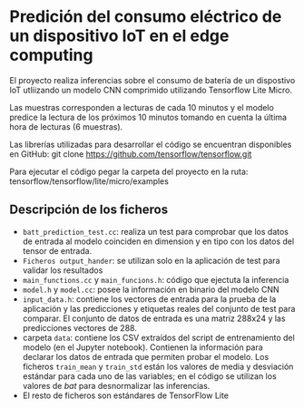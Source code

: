 <!-- mdformat off(b/169948621#comment2) -->

# Predición del consumo eléctrico de un dispositivo IoT en el edge computing

El proyecto realiza inferencias sobre el consumo de batería de un dispostivo IoT utliizando un modelo CNN comprimido utilizando Tensorflow Lite Micro.

Las muestras corresponden a lecturas de cada 10 minutos y el modelo predice la lectura de los próximos 10 minutos tomando en cuenta la última hora de lecturas (6 muestras).

Las librerías utilizadas para desarrollar el código se encuentran disponibles en GitHub:
git clone https://github.com/tensorflow/tensorflow.git

Para ejecutar el código pegar la carpeta del proyecto en la ruta:
tensorflow/tensorflow/lite/micro/examples

## Descripción de los ficheros

* `batt_prediction_test.cc`: realiza un test para comprobar que los datos de entrada al modelo coinciden en dimension y en tipo con los datos del tensor de entrada.
* `Ficheros output_hander`: se utilizan solo en la aplicación de test para validar los resultados
* `main_functions.cc` y `main_funcions.h`: código que ejectuta la inferencia
* `model.h` y `model.cc`: posee la información en binario del modelo CNN
* `input_data.h`: contiene los vectores de entrada para la prueba de la aplicación y las predicciones y etiquetas reales del conjunto de test para comparar.  El conjunto de datos de entrada es una matriz 288x24 y las predicciones vectores de 288.
* carpeta `data`: contiene los CSV extraídos del script de entrenamiento del modelo (en el Jupyter notebook).  Contienen la información para declarar los datos de entrada que permiten probar el modelo.  Los ficheros `train_mean` y `train_std` están los valores de media y desviación estándar para cada uno de las variables; en el código se utilizan los valores de *bat* para desnormalizar las inferencias.
* El resto de ficheros son estándares de TensorFlow Lite